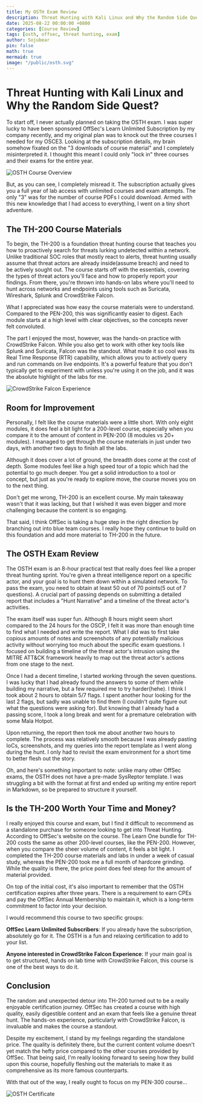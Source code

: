 ```yaml
---
title: My OSTH Exam Review
description: Threat Hunting with Kali Linux and Why the Random Side Quest?
date: 2025-08-22 00:00:00 +0800
categories: [Course Review]
tags: [osth, offsec, threat hunting, exam]
author: Sojubear
pin: false
math: true
mermaid: true
image: "/public/osth.svg"
---
```


# Threat Hunting with Kali Linux and Why the Random Side Quest?

To start off, I never actually planned on taking the OSTH exam. I was super lucky to have been sponsored OffSec's Learn Unlimited Subscription by my company recently, and my original plan was to knock out the three courses I needed for my OSCE3. Looking at the subscription details, my brain somehow fixated on the "3 downloads of course material" and I completely misinterpreted it. I thought this meant I could only "lock in" three courses and their exams for the entire year.

![OSTH Course Overview](/public/osth_image_1.png)

But, as you can see, I completely misread it. The subscription actually gives you a full year of lab access with unlimited courses and exam attempts. The only "3" was for the number of course PDFs I could download. Armed with this new knowledge that I had access to everything, I went on a tiny short adventure.

## The TH-200 Course Materials

To begin, the TH-200 is a foundation threat hunting course that teaches you how to proactively search for threats lurking undetected within a network. Unlike traditional SOC roles that mostly react to alerts, threat hunting usually assume that threat actors are already inside(assume breach) and need to be actively sought out. The course starts off with the essentials, covering the types of threat actors you'll face and how to properly report your findings. From there, you're thrown into hands-on labs where you'll need to hunt across networks and endpoints using tools such as Suricata, Wireshark, Splunk and CrowdStrike Falcon.

What I appreciated was how easy the course materials were to understand. Compared to the PEN-200, this was significantly easier to digest. Each module starts at a high level with clear objectives, so the concepts never felt convoluted.

The part I enjoyed the most, however, was the hands-on practice with CrowdStrike Falcon. While you also get to work with other key tools like Splunk and Suricata, Falcon was the standout. What made it so cool was its Real Time Response (RTR) capability, which allows you to actively query and run commands on live endpoints. It's a powerful feature that you don't typically get to experiment with unless you're using it on the job, and it was the absolute highlight of the labs for me.

![CrowdStrike Falcon Experience](/public/osth_image_2.png)

## Room for Improvement

Personally, I felt like the course materials were a little short. With only eight modules, it does feel a bit light for a 200-level course, especially when you compare it to the amount of content in PEN-200 (8 modules vs 20+ modules). I managed to get through the course materials in just under two days, with another two days to finish all the labs.

Although it does cover a lot of ground, the breadth does come at the cost of depth. Some modules feel like a high speed tour of a topic which had the potential to go much deeper. You get a solid introduction to a tool or concept, but just as you're ready to explore move, the course moves you on to the next thing.

Don't get me wrong, TH-200 is an excellent course. My main takeaway wasn't that it was lacking, but that I wished it was even bigger and more challenging because the content is so engaging.

That said, I think OffSec is taking a huge step in the right direction by branching out into blue team courses. I really hope they continue to build on this foundation and add more material to TH-200 in the future.

## The OSTH Exam Review

The OSTH exam is an 8-hour practical test that really does feel like a proper threat hunting sprint. You're given a threat intelligence report on a specific actor, and your goal is to hunt them down within a simulated network. To pass the exam, you need to obtain at least 50 out of 70 points(5 out of 7 questions). A crucial part of passing depends on submitting a detailed report that includes a "Hunt Narrative" and a timeline of the threat actor's activities.

The exam itself was super fun. Although 8 hours might seem short compared to the 24 hours for the OSCP, I felt it was more than enough time to find what I needed and write the report. What I did was to first take copious amounts of notes and screenshots of any potentially malicious activity without worrying too much about the specific exam questions. I focused on building a timeline of the threat actor's intrusion using the MITRE ATT&CK framework heavily to map out the threat actor's actions from one stage to the next.

Once I had a decent timeline, I started working through the seven questions. I was lucky that I had already found the answers to some of them while building my narrative, but a few required me to try harder(hehe). I think I took about 2 hours to obtain 5/7 flags. I spent another hour looking for the last 2 flags, but sadly was unable to find them (I couldn't quite figure out what the questions were asking for). But knowing that I already had a passing score, I took a long break and went for a premature celebration with some Mala Hotpot.

Upon returning, the report then took me about another two hours to complete. The process was relatively smooth because I was already pasting IoCs, screenshots, and my queries into the report template as I went along during the hunt. I only had to revisit the exam environment for a short time to better flesh out the story.

Oh, and here's something important to note: unlike many other OffSec exams, the OSTH does not have a pre-made SysReptor template. I was struggling a bit with the format at first and ended up writing my entire report in Markdown, so be prepared to structure it yourself.

## Is the TH-200 Worth Your Time and Money?

I really enjoyed this course and exam, but I find it difficult to recommend as a standalone purchase for someone looking to get into Threat Hunting. According to OffSec's website on the course. The Learn One bundle for TH-200 costs the same as other 200-level courses, like the PEN-200. However, when you compare the sheer volume of content, it feels a bit light. I completed the TH-200 course materials and labs in under a week of casual study, whereas the PEN-200 took me a full month of hardcore grinding. While the quality is there, the price point does feel steep for the amount of material provided.

On top of the initial cost, it's also important to remember that the OSTH certification expires after three years. There is a requirement to earn CPEs and pay the OffSec Annual Membership to maintain it, which is a long-term commitment to factor into your decision.

I would recommend this course to two specific groups:

**OffSec Learn Unlimited Subscribers**: If you already have the subscription, absolutely go for it. The OSTH is a fun and relaxing certification to add to your list.

**Anyone interested in CrowdStrike Falcon Experience**: If your main goal is to get structured, hands on lab time with CrowdStrike Falcon, this course is one of the best ways to do it.

## Conclusion

The random and unexpected detour into TH-200 turned out to be a really enjoyable certification journey. OffSec has created a course with high quality, easily digestible content and an exam that feels like a genuine threat hunt. The hands-on experience, particularly with CrowdStrike Falcon, is invaluable and makes the course a standout.

Despite my excitement, I stand by my feelings regarding the standalone price. The quality is definitely there, but the current content volume doesn't yet match the hefty price compared to the other courses provided by OffSec. That being said, I'm really looking forward to seeing how they build upon this course, hopefully fleshing out the materials to make it as comprehensive as its more famous counterparts.

With that out of the way, I really ought to focus on my PEN-300 course...

![OSTH Certificate](/public/osth_image_3.png)
